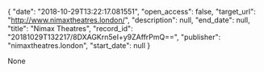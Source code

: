 {
  "date": "2018-10-29T13:22:17.081551", 
  "open_access": false, 
  "target_url": "http://www.nimaxtheatres.london/", 
  "description": null, 
  "end_date": null, 
  "title": "Nimax Theatres", 
  "record_id": "20181029T132217/8DXAGKrn5eI+y9ZAffrPmQ==", 
  "publisher": "nimaxtheatres.london", 
  "start_date": null
}

None